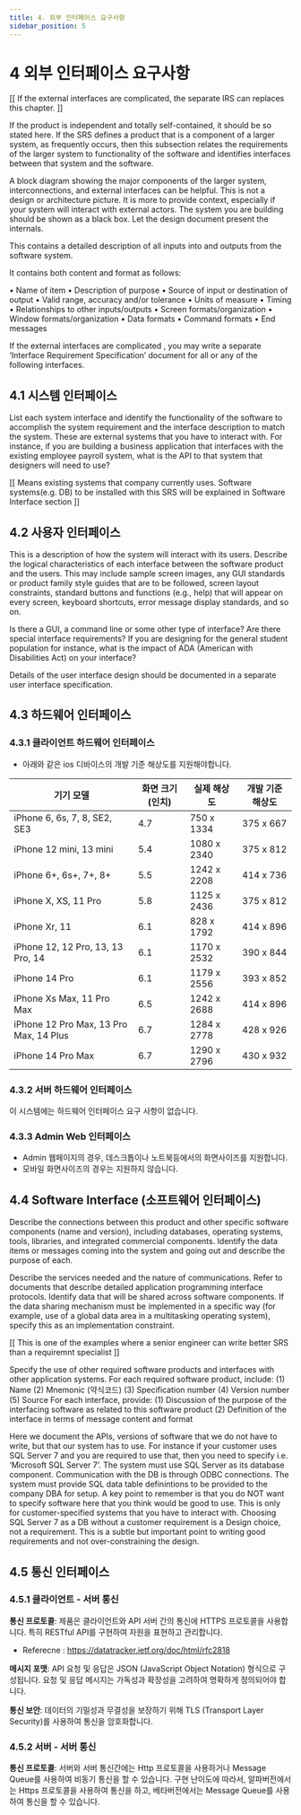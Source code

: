 ```yaml
---
title: 4. 외부 인터페이스 요구사항
sidebar_position: 5
---
```


# 4	외부 인터페이스 요구사항


[[ If the external interfaces are complicated, the separate IRS can replaces this chapter. ]]

If the product is independent and totally self-contained, it should be so stated here.  If the SRS defines a product that is a component of a larger system, as frequently occurs, then this subsection relates the requirements of the larger system to functionality of the software and identifies interfaces between that system and the software.

A block diagram showing the major components of the larger system, interconnections, and external interfaces can be helpful.  This is not a design or architecture picture.  It is more to provide context, especially if your system will interact with external actors.  The system you are building should be shown as a black box.  Let the design document present the internals.

This contains a detailed description of all inputs into and outputs from the software system.

It contains both content and format as follows:

•	Name of item
•	Description of purpose
•	Source of input or destination of output
•	Valid range, accuracy and/or tolerance
•	Units of measure
•	Timing
•	Relationships to other inputs/outputs
•	Screen formats/organization
•	Window formats/organization
•	Data formats
•	Command formats
•	End messages

If the external interfaces are complicated , you may write a separate ‘Interface Requirement Specification’ document for all or any of the following interfaces.

## 4.1	시스템 인터페이스
List each system interface and identify the functionality of the software to accomplish the system requirement and the interface description to match the system. These are external systems that you have to interact with. For instance, if you are building a business application that interfaces with the existing employee payroll system, what is the API to that system that designers will need to use?

[[ Means existing systems that company currently uses. Software systems(e.g. DB) to be installed with this SRS will be explained in Software Interface section ]]

## 4.2	사용자 인터페이스
This is a description of how the system will interact with its users.
Describe the logical characteristics of each interface between the software product and the users. This may include sample screen images, any GUI standards or product family style guides that are to be followed, screen layout constraints, standard buttons and functions (e.g., help) that will appear on every screen, keyboard shortcuts, error message display standards, and so on.

Is there a GUI, a command line or some other type of interface?  Are there special interface requirements?  If you are designing for the general student population for instance, what is the impact of ADA (American with Disabilities Act) on your interface?

Details of the user interface design should be documented in a separate user interface specification.


## 4.3	하드웨어 인터페이스
### 4.3.1 클라이언트 하드웨어 인터페이스
- 아래와 같은 ios 디바이스의 개발 기준 해상도를 지원해야합니다.
  

| 기기 모델                           | 화면 크기 (인치) | 실제 해상도   | 개발 기준 해상도 |
|------------------------------------|-------------------|-----------------|------------------------|
| iPhone 6, 6s, 7, 8, SE2, SE3       | 4.7               | 750 x 1334       | 375 x 667              |
| iPhone 12 mini, 13 mini            | 5.4               | 1080 x 2340      | 375 x 812              |
| iPhone 6+, 6s+, 7+, 8+             | 5.5               | 1242 x 2208      | 414 x 736              |
| iPhone X, XS, 11 Pro              | 5.8               | 1125 x 2436      | 375 x 812              |
| iPhone Xr, 11                     | 6.1               | 828 x 1792       | 414 x 896              |
| iPhone 12, 12 Pro, 13, 13 Pro, 14 | 6.1               | 1170 x 2532      | 390 x 844              |
| iPhone 14 Pro                     | 6.1               | 1179 x 2556      | 393 x 852              |
| iPhone Xs Max, 11 Pro Max         | 6.5               | 1242 x 2688      | 414 x 896              |
| iPhone 12 Pro Max, 13 Pro Max, 14 Plus | 6.7         | 1284 x 2778      | 428 x 926              |
| iPhone 14 Pro Max                 | 6.7               | 1290 x 2796      | 430 x 932              |

### 4.3.2 서버 하드웨어 인터페이스
이 시스템에는 하드웨어 인터페이스 요구 사항이 없습니다.

### 4.3.3 Admin Web 인터페이스
- Admin 웹페이지의 경우, 데스크톱이나 노트북등에서의 화면사이즈를 지원합니다.
- 모바일 화면사이즈의 경우는 지원하지 않습니다.

## 4.4	Software Interface (소프트웨어 인터페이스)
Describe the connections between this product and other specific software components (name and version), including databases, operating systems, tools, libraries, and integrated commercial components. Identify the data items or messages coming into the system and going out and describe the purpose of each.

Describe the services needed and the nature of communications.
Refer to documents that describe detailed application programming interface protocols.
Identify data that will be shared across software components. If the data sharing mechanism must be implemented in a specific way (for example, use of a global data area in a multitasking operating system), specify this as an implementation constraint.

[[ This is one of the examples where a senior engineer can write better SRS than a requiremnt specialist ]]

Specify the use of other required software products and interfaces with other application systems.  For each required software product, include:
(1)	Name
(2)	Mnemonic (약식코드)
(3)	Specification number
(4)	Version number
(5)	Source
For each interface, provide:
(1)	Discussion of the purpose of the interfacing software as related to this software product
(2)	Definition of the interface in terms of message content and format

Here we document the APIs, versions of software that we do not have to write, but that our system has to use.  For instance if your  customer uses SQL Server 7 and you are required to use that, then you need to specify i.e.
‘Microsoft SQL Server 7’.  The system must use SQL Server as its database component.  Communication with the DB is through ODBC connections.  The system must provide SQL data table definintions to be provided to the company DBA for setup. A key point to remember is that you do NOT want to specify software here that you think would be good to use.  This is only for customer-specified systems that you have to interact with.  Choosing SQL Server 7 as a DB without a customer requirement is a Design choice, not a requirement. This is a subtle but important point to writing good requirements and not over-constraining the design.


## 4.5	통신 인터페이스

### 4.5.1 클라이언트 - 서버 통신
**통신 프로토콜**: 제품은 클라이언트와 API 서버 간의 통신에 HTTPS 프로토콜을 사용합니다. 특히 RESTful API를 구현하여 자원을 표현하고 관리합니다.
- Referecne : https://datatracker.ietf.org/doc/html/rfc2818

**메시지 포맷**: API 요청 및 응답은 JSON (JavaScript Object Notation) 형식으로 구성됩니다. 요청 및 응답 메시지는 가독성과 확장성을 고려하여 명확하게 정의되어야 합니다.

**통신 보안**: 데이터의 기밀성과 무결성을 보장하기 위해 TLS (Transport Layer Security)를 사용하여 통신을 암호화합니다.


### 4.5.2 서버 - 서버 통신
**통신 프로토콜**: 서버와 서버 통신간에는 Http 프로토콜을 사용하거나 Message Queue를 사용하여 비동기 통신을 할 수 있습니다. 구현 난이도에 따라서, 알파버전에서는 Https 프로토콜을 사용하여 통신을 하고, 베타버전에서는 Message Queue를 사용하여 통신을 할 수 있습니다.
